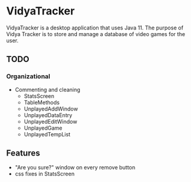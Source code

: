 # VidyaTracker
VidyaTracker is a desktop application that uses Java 11. The purpose of Vidya Tracker is to store and manage a database of video games for the user.

## TODO
### Organizational
- Commenting and cleaning
  - StatsScreen
  - TableMethods
  - UnplayedAddWindow
  - UnplayedDataEntry
  - UnplayedEditWindow
  - UnplayedGame
  - UnplayedTempList

## Features
- "Are you sure?" window on every remove button
- css fixes in StatsScreen
